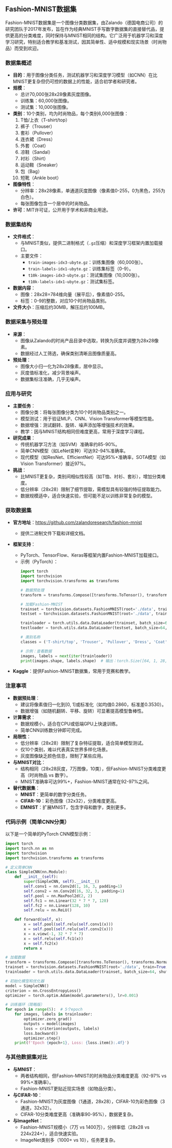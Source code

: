 ## Fashion-MNIST数据集
Fashion-MNIST数据集是一个图像分类数据集，由Zalando（德国电商公司）的研究团队于2017年发布，旨在作为经典MNIST手写数字数据集的直接替代品，提供更高的分类难度，同时保持与MNIST相同的结构。它广泛用于机器学习和深度学习研究，特别适合教学和基准测试，因其简单性、适中规模和现实场景（时尚物品）而受到欢迎。

### 数据集概述
- **目的**：用于图像分类任务，测试机器学习和深度学习模型（如CNN）在比MNIST更复杂但仍可控的数据上的性能，适合初学者和研究者。
- **规模**：
  - 总计70,000张28x28像素灰度图像。
  - 训练集：60,000张图像。
  - 测试集：10,000张图像。
- **类别**：10个类别，均为时尚物品，每个类别6,000张图像：
  1. T恤/上衣（T-shirt/top）
  2. 裤子（Trouser）
  3. 套衫（Pullover）
  4. 连衣裙（Dress）
  5. 外套（Coat）
  6. 凉鞋（Sandal）
  7. 衬衫（Shirt）
  8. 运动鞋（Sneaker）
  9. 包（Bag）
  10. 短靴（Ankle boot）
- **图像特性**：
  - 分辨率：28x28像素，单通道灰度图像（像素值0-255，0为黑色，255为白色）。
  - 每张图像包含一个居中的时尚物品。
- **许可**：MIT许可证，公开用于学术和非商业用途。

### 数据集结构
- **文件格式**：
  - 与MNIST类似，提供二进制格式（`.gz`压缩）和深度学习框架内置加载接口。
  - 主要文件：
    - `train-images-idx3-ubyte.gz`：训练集图像（60,000张）。
    - `train-labels-idx1-ubyte.gz`：训练集标签（0-9）。
    - `t10k-images-idx3-ubyte.gz`：测试集图像（10,000张）。
    - `t10k-labels-idx1-ubyte.gz`：测试集标签。
- **数据内容**：
  - 图像：28x28=784维向量（展平后），像素值0-255。
  - 标签：0-9的整数，对应10个时尚物品类别。
- **文件大小**：压缩后约30MB，解压后约100MB。

### 数据采集与预处理
- **来源**：
  - 图像从Zalando的时尚产品目录中选取，转换为灰度并调整为28x28像素。
  - 数据经过人工筛选，确保类别清晰且图像质量高。
- **预处理**：
  - 图像大小归一化为28x28像素，居中显示。
  - 灰度值标准化，减少背景噪声。
  - 数据集标注准确，几乎无噪声。

### 应用与研究
- **主要任务**：
  - 图像分类：将每张图像分类为10个时尚物品类别之一。
  - 模型测试：用于验证MLP、CNN、Vision Transformer等模型性能。
  - 数据增强：测试翻转、旋转、噪声添加等增强技术的效果。
  - 教学：因与MNIST结构相同但难度更高，常用于深度学习课程。
- **研究成果**：
  - 传统机器学习方法（如SVM）准确率约85-90%。
  - 简单CNN模型（如LeNet变种）可达92-94%准确率。
  - 现代模型（如ResNet、EfficientNet）可达95%+准确率，SOTA模型（如Vision Transformer）接近97%。
- **挑战**：
  - 比MNIST更复杂，类别间相似性较高（如T恤、衬衫、套衫），增加分类难度。
  - 低分辨率（28x28）限制了细节提取，需模型具有较强的特征提取能力。
  - 数据规模适中，适合快速实验，但可能不足以训练非常复杂的模型。

### 获取数据集
- **官方地址**：https://github.com/zalandoresearch/fashion-mnist
  - 提供二进制文件下载和详细文档。
- **框架支持**：
  - PyTorch、TensorFlow、Keras等框架内置Fashion-MNIST加载接口。
  - 示例（PyTorch）：
    ```python
    import torch
    import torchvision
    import torchvision.transforms as transforms

    # 数据预处理
    transform = transforms.Compose([transforms.ToTensor(), transforms.Normalize((0.2860,), (0.3530,))])

    # 加载Fashion-MNIST
    trainset = torchvision.datasets.FashionMNIST(root='./data', train=True, download=True, transform=transform)
    testset = torchvision.datasets.FashionMNIST(root='./data', train=False, download=True, transform=transform)

    trainloader = torch.utils.data.DataLoader(trainset, batch_size=64, shuffle=True)
    testloader = torch.utils.data.DataLoader(testset, batch_size=64, shuffle=False)

    # 类别名称
    classes = ('T-shirt/top', 'Trouser', 'Pullover', 'Dress', 'Coat', 'Sandal', 'Shirt', 'Sneaker', 'Bag', 'Ankle boot')

    # 示例：查看数据
    images, labels = next(iter(trainloader))
    print(images.shape, labels.shape)  # 输出：torch.Size([64, 1, 28, 28]) torch.Size([64])
    ```

- **Kaggle**：提供Fashion-MNIST数据集，常用于竞赛和教学。

### 注意事项
- **数据预处理**：
  - 建议将像素值归一化到[0, 1]或标准化（如均值0.2860，标准差0.3530）。
  - 数据增强（如随机翻转、平移、旋转）可显著提高模型鲁棒性。
- **计算需求**：
  - 数据规模小，适合在CPU或低端GPU上快速训练。
  - 简单CNN训练数分钟即可完成。
- **局限性**：
  - 低分辨率（28x28）限制了复杂特征提取，适合简单模型测试。
  - 仅10个类别，难以代表真实世界多样化场景。
  - 灰度图像缺乏颜色信息，限制了某些应用。
- **与MNIST对比**：
  - 结构相同（28x28灰度，7万图像，10类），但Fashion-MNIST分类难度更高（时尚物品 vs 数字）。
  - MNIST准确率可达99%+，Fashion-MNIST通常在92-97%之间。
- **替代数据集**：
  - **MNIST**：更简单的数字分类任务。
  - **CIFAR-10**：彩色图像（32x32），分类难度更高。
  - **EMNIST**：扩展MNIST，包含字母和数字，类别更多。

### 代码示例（简单CNN分类）
以下是一个简单的PyTorch CNN模型示例：
```python
import torch
import torch.nn as nn
import torchvision
import torchvision.transforms as transforms

# 定义简单CNN
class SimpleCNN(nn.Module):
    def __init__(self):
        super(SimpleCNN, self).__init__()
        self.conv1 = nn.Conv2d(1, 16, 3, padding=1)
        self.conv2 = nn.Conv2d(16, 32, 3, padding=1)
        self.pool = nn.MaxPool2d(2, 2)
        self.fc1 = nn.Linear(32 * 7 * 7, 128)
        self.fc2 = nn.Linear(128, 10)
        self.relu = nn.ReLU()

    def forward(self, x):
        x = self.pool(self.relu(self.conv1(x)))
        x = self.pool(self.relu(self.conv2(x)))
        x = x.view(-1, 32 * 7 * 7)
        x = self.relu(self.fc1(x))
        x = self.fc2(x)
        return x

# 加载数据
transform = transforms.Compose([transforms.ToTensor(), transforms.Normalize((0.2860,), (0.3530,))])
trainset = torchvision.datasets.FashionMNIST(root='./data', train=True, download=True, transform=transform)
trainloader = torch.utils.data.DataLoader(trainset, batch_size=64, shuffle=True)

# 初始化模型和优化器
model = SimpleCNN()
criterion = nn.CrossEntropyLoss()
optimizer = torch.optim.Adam(model.parameters(), lr=0.001)

# 训练循环（简略版）
for epoch in range(5):  # 5个epoch
    for images, labels in trainloader:
        optimizer.zero_grad()
        outputs = model(images)
        loss = criterion(outputs, labels)
        loss.backward()
        optimizer.step()
    print(f'Epoch {epoch+1}, Loss: {loss.item():.4f}')
```

### 与其他数据集对比
- **与MNIST**：
  - 两者结构相同，但Fashion-MNIST的时尚物品分类难度更高（92-97% vs 99%+准确率）。
  - Fashion-MNIST更贴近现实场景（如物品分类）。
- **与CIFAR-10**：
  - Fashion-MNIST为灰度图像（1通道，28x28），CIFAR-10为彩色图像（3通道，32x32）。
  - CIFAR-10分类难度更高（准确率90-95%），数据更复杂。
- **与ImageNet**：
  - Fashion-MNIST规模小（7万 vs 1400万），分辨率低（28x28 vs 224x224+），适合快速实验。
  - ImageNet类别多（1000+ vs 10），任务更复杂。
